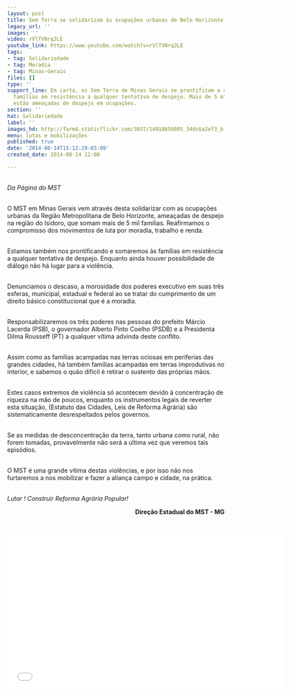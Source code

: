 ```yaml
---
layout: post
title: Sem Terra se solidarizam às ocupações urbanas de Belo Horizonte
legacy_url: ''
images: ''
video: rVlTVNrqJLE
youtube_link: https://www.youtube.com/watch?v=rVlTVNrqJLE
tags:
- tag: Solidariedade
- tag: Moradia
- tag: Minas-Gerais
files: []
type: ''
support_line: Em carta, os Sem Terra de Minas Gerais se prontificam a se somarem às
  famílias em resistência a qualquer tentativa de despejo. Mais de 5 mil famílias
  estão ameaçadas de despejo em ocupações.
section: ''
hat: Solidariedade
label: ''
images_hd: http://farm4.staticflickr.com/3837/14918656805_34dc6a2ef3_b.jpg
menu: lutas e mobilizações
published: true
date: '2014-08-14T15:12:29-03:00'
created_date: 2014-08-14 12:00

---
```

<p><br />
<em>Da P&aacute;gina do MST</em></p>

<p><br />
O MST em Minas Gerais vem atrav&eacute;s desta solidarizar com as ocupa&ccedil;&otilde;es urbanas da Regi&atilde;o Metropolitana de Belo Horizonte, amea&ccedil;adas de despejo na regi&atilde;o do Isidoro, que somam mais de 5 mil fam&iacute;lias. Reafirmamos o compromisso dos movimentos de luta por moradia, trabalho e renda.</p>

<p><br />
Estamos tamb&eacute;m nos prontificando e somaremos &agrave;s fam&iacute;lias em resist&ecirc;ncia a qualquer tentativa de despejo. Enquanto ainda houver possibilidade de di&aacute;logo n&atilde;o h&aacute; lugar para a viol&ecirc;ncia.</p>

<p><br />
Denunciamos o descaso, a morosidade dos poderes executivo em suas tr&ecirc;s esferas, municipal, estadual e federal ao se tratar do cumprimento de um direito b&aacute;sico constitucional que &eacute; a moradia.&nbsp;</p>

<p><br />
Responsabilizaremos os tr&ecirc;s poderes nas pessoas do prefeito M&aacute;rcio Lacerda (PSB), o governador Alberto Pinto Coelho (PSDB) e a Presidenta Dilma Rousseff (PT) a qualquer v&iacute;tima advinda deste conflito.</p>

<p><br />
Assim como as fam&iacute;lias acampadas nas terras ociosas em periferias das grandes cidades, h&aacute; tamb&eacute;m fam&iacute;lias acampadas em terras improdutivas no interior, e sabemos o qu&atilde;o dif&iacute;cil &eacute; retirar o sustento das pr&oacute;prias m&atilde;os.&nbsp;</p>

<p><br />
Estes casos extremos de viol&ecirc;ncia s&oacute; acontecem devido &agrave; concentra&ccedil;&atilde;o de riqueza na m&atilde;o de poucos, enquanto os instrumentos legais de reverter esta situa&ccedil;&atilde;o, (Estatuto das Cidades, Leis de Reforma Agr&aacute;ria) s&atilde;o sistematicamente desrespeitados pelos governos.&nbsp;</p>

<p><br />
Se as medidas de desconcentra&ccedil;&atilde;o da terra, tanto urbana como rural, n&atilde;o forem tomadas, provavelmente n&atilde;o ser&aacute; a ultima vez que veremos tais epis&oacute;dios.</p>

<p><br />
O MST &eacute; uma grande v&iacute;tima destas viol&ecirc;ncias, e por isso n&atilde;o nos furtaremos a nos mobilizar e fazer a alian&ccedil;a campo e cidade, na pr&aacute;tica.</p>

<p><br />
<em>Lutar ! Construir Reforma Agr&aacute;ria Popular!</em></p>

<p style="text-align:right"><strong>Dire&ccedil;&atilde;o Estadual do MST - MG</strong></p>

<p style="text-align:right">&nbsp;</p>

<p><iframe allowfullscreen="" frameborder="0" height="360" src="//www.youtube.com/embed/rVlTVNrqJLE" width="640"></iframe></p>
